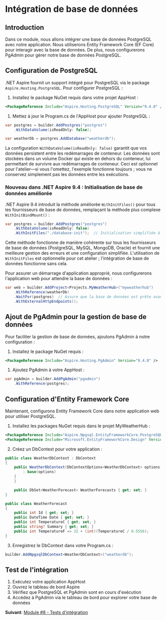 # Intégration de base de données

## Introduction

Dans ce module, nous allons intégrer une base de données PostgreSQL avec notre application. Nous utiliserons Entity Framework Core (EF Core) pour interagir avec la base de données. De plus, nous configurerons PgAdmin pour gérer notre base de données PostgreSQL.

## Configuration de PostgreSQL

.NET Aspire fournit un support intégré pour PostgreSQL via le package `Aspire.Hosting.PostgreSQL`. Pour configurer PostgreSQL :

1. Installez le package NuGet requis dans votre projet AppHost :

```xml
<PackageReference Include="Aspire.Hosting.PostgreSQL" Version="9.4.0" />
```

1. Mettez à jour le Program.cs de l'AppHost pour ajouter PostgreSQL :

```csharp
var postgres = builder.AddPostgres("postgres")
    .WithDataVolume(isReadOnly: false);

var weatherDb = postgres.AddDatabase("weatherdb");
```

La configuration `WithDataVolume(isReadOnly: false)` garantit que vos données persistent entre les redémarrages de conteneur. Les données sont stockées dans un volume Docker qui existe en dehors du conteneur, lui permettant de survivre aux redémarrages de conteneur. Ceci est optionnel pour l'atelier—si vous l'omettez, l'exemple fonctionne toujours ; vous ne conservez simplement pas les données entre les exécutions.

### Nouveau dans .NET Aspire 9.4 : Initialisation de base de données améliorée

.NET Aspire 9.4 introduit la méthode améliorée `WithInitFiles()` pour tous les fournisseurs de base de données, remplaçant la méthode plus complexe `WithInitBindMount()` :

```csharp
var postgres = builder.AddPostgres("postgres")
    .WithDataVolume(isReadOnly: false)
    .WithInitFiles("./database-init");  // Initialisation simplifiée à partir de fichiers
```

Cette méthode fonctionne de manière cohérente sur tous les fournisseurs de base de données (PostgreSQL, MySQL, MongoDB, Oracle) et fournit une meilleure gestion des erreurs et une configuration simplifiée. L'utilisation de `WithInitFiles` est optionnelle pour cet atelier ; l'intégration de base de données fonctionne sans cela.

Pour assurer un démarrage d'application approprié, nous configurerons l'application web pour attendre la base de données :

```csharp
var web = builder.AddProject<Projects.MyWeatherHub>("myweatherhub")
    .WithReference(weatherDb)
    .WaitFor(postgres)  // Assure que la base de données est prête avant le démarrage de l'app
    .WithExternalHttpEndpoints();
```

## Ajout de PgAdmin pour la gestion de base de données

Pour faciliter la gestion de base de données, ajoutons PgAdmin à notre configuration :

1. Installez le package NuGet requis :

```xml
<PackageReference Include="Aspire.Hosting.PgAdmin" Version="9.4.0" />
```

1. Ajoutez PgAdmin à votre AppHost :

```csharp
var pgAdmin = builder.AddPgAdmin("pgadmin")
    .WithReference(postgres);
```

## Configuration d'Entity Framework Core

Maintenant, configurons Entity Framework Core dans notre application web pour utiliser PostgreSQL.

1. Installez les packages NuGet requis dans le projet MyWeatherHub :

```xml
<PackageReference Include="Aspire.Npgsql.EntityFrameworkCore.PostgreSQL" Version="9.4.0" />
<PackageReference Include="Microsoft.EntityFrameworkCore.Design" Version="9.0.0" />
```

2. Créez un DbContext pour votre application :

```csharp
public class WeatherDbContext : DbContext
{
    public WeatherDbContext(DbContextOptions<WeatherDbContext> options)
        : base(options)
    {
    }

    public DbSet<WeatherForecast> WeatherForecasts { get; set; }
}

public class WeatherForecast
{
    public int Id { get; set; }
    public DateTime Date { get; set; }
    public int TemperatureC { get; set; }
    public string? Summary { get; set; }
    public int TemperatureF => 32 + (int)(TemperatureC / 0.5556);
}
```

3. Enregistrez le DbContext dans votre Program.cs :

```csharp
builder.AddNpgsqlDbContext<WeatherDbContext>("weatherdb");
```

## Test de l'intégration

1. Exécutez votre application AppHost
2. Ouvrez le tableau de bord Aspire
3. Vérifiez que PostgreSQL et PgAdmin sont en cours d'exécution
4. Accédez à PgAdmin via le tableau de bord pour explorer votre base de données

**Suivant**: [Module #8 - Tests d'intégration](8-integration-testing.md)